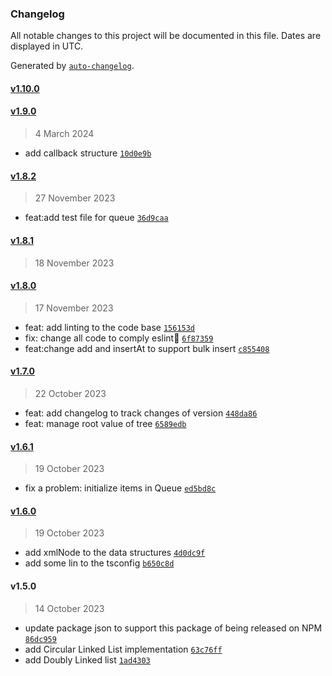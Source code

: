 ### Changelog

All notable changes to this project will be documented in this file. Dates are displayed in UTC.

Generated by [`auto-changelog`](https://github.com/CookPete/auto-changelog).

#### [v1.10.0](https://github.com/rezarostaminikoo/data-structures-ts/compare/v1.9.0...v1.10.0)

#### [v1.9.0](https://github.com/rezarostaminikoo/data-structures-ts/compare/v1.8.2...v1.9.0)

> 4 March 2024

- add callback structure [`10d0e9b`](https://github.com/rezarostaminikoo/data-structures-ts/commit/10d0e9b5310c8eac8291e0b3aaff12c0602470fe)

#### [v1.8.2](https://github.com/rezarostaminikoo/data-structures-ts/compare/v1.8.1...v1.8.2)

> 27 November 2023

- feat:add test file for queue [`36d9caa`](https://github.com/rezarostaminikoo/data-structures-ts/commit/36d9caaafd5e2301a3e9c4c1be4799482ec5bf53)

#### [v1.8.1](https://github.com/rezarostaminikoo/data-structures-ts/compare/v1.8.0...v1.8.1)

> 18 November 2023

#### [v1.8.0](https://github.com/rezarostaminikoo/data-structures-ts/compare/v1.7.0...v1.8.0)

> 17 November 2023

- feat: add linting to the code base [`156153d`](https://github.com/rezarostaminikoo/data-structures-ts/commit/156153d48dd38f4530492a3be9d6301f48fa7578)
- fix: change all code to comply eslint [`6f87359`](https://github.com/rezarostaminikoo/data-structures-ts/commit/6f873590bf20d7bccb19b50c320ae7967629d6ed)
- feat:change add and insertAt to support bulk insert [`c855408`](https://github.com/rezarostaminikoo/data-structures-ts/commit/c85540887d37ab805c9bad897b47d310a4cd63ca)

#### [v1.7.0](https://github.com/rezarostaminikoo/data-structures-ts/compare/v1.6.1...v1.7.0)

> 22 October 2023

- feat: add changelog to track changes of version [`448da86`](https://github.com/rezarostaminikoo/data-structures-ts/commit/448da865e6e2e6fb4df73b6cb3370779527a42d4)
- feat: manage root value of tree [`6589edb`](https://github.com/rezarostaminikoo/data-structures-ts/commit/6589edb8156acae9f73987d33ad67fd8f010af29)

#### [v1.6.1](https://github.com/rezarostaminikoo/data-structures-ts/compare/v1.6.0...v1.6.1)

> 19 October 2023

- fix a problem: initialize items in Queue [`ed5bd8c`](https://github.com/rezarostaminikoo/data-structures-ts/commit/ed5bd8c52db204ae147274f4fa75c2db24aa8f84)

#### [v1.6.0](https://github.com/rezarostaminikoo/data-structures-ts/compare/v1.5.0...v1.6.0)

> 19 October 2023

- add xmlNode to the data structures [`4d0dc9f`](https://github.com/rezarostaminikoo/data-structures-ts/commit/4d0dc9f1299f0ae3cd52bca57bc64fecd0591a40)
- add some lin to the tsconfig [`b650c8d`](https://github.com/rezarostaminikoo/data-structures-ts/commit/b650c8d0667fa4ca02d922da491ffb962e767b01)

#### v1.5.0

> 14 October 2023

- update package json to support this package of being released on NPM [`86dc959`](https://github.com/rezarostaminikoo/data-structures-ts/commit/86dc95946b43fa1e71a32891a6e7c38518c46217)
- add Circular Linked List implementation [`63c76ff`](https://github.com/rezarostaminikoo/data-structures-ts/commit/63c76ffe51c26d727ab1d2891aaabe6302d80fa7)
- add Doubly Linked list [`1ad4303`](https://github.com/rezarostaminikoo/data-structures-ts/commit/1ad4303c5231396518a452663c28f4f0a4640660)
